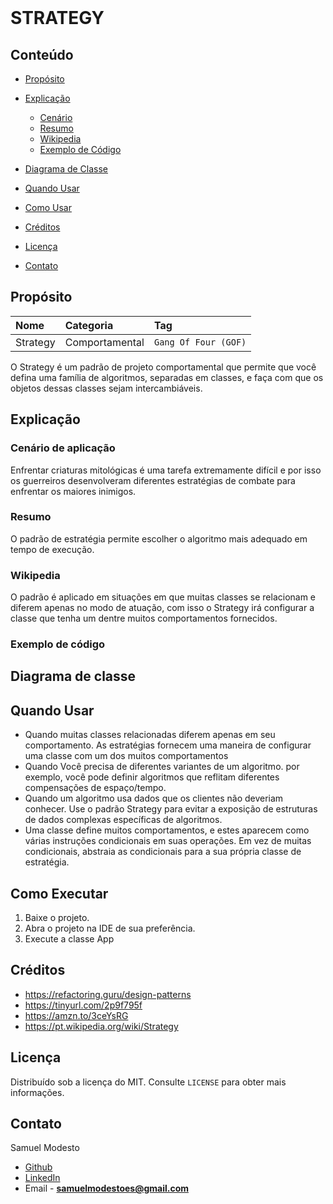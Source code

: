 <br />
<p >
  <h1> STRATEGY</h1>
  
</p>


<!-- TABLE OF CONTENTS -->

## Conteúdo

- [Propósito](#Propósito)
- [Explicação](#Explicação)
  - [Cenário](#Cenário-De-Aplicação)
  - [Resumo](#Resumo)
  - [Wikipedia](#Wikipedia)
  - [Exemplo de Código](#Exemplo-de-código)
- [Diagrama de Classe](#Diagrama-de-Classe)

- [Quando Usar](#Quando-Usar)
- [Como Usar](#Como-Usar)
- [Créditos](#Créditos)
- [Licença](#Licença)
- [Contato](#Contato)

## Propósito
|  Nome           | Categoria    | Tag        |  
| :-------------  | :----------- | :--------- |
| Strategy      |  Comportamental | `Gang Of Four (GOF)`|


O Strategy é um padrão de projeto comportamental que permite que você defina uma família de algoritmos, 
separadas em classes, e faça com que os objetos dessas classes sejam intercambiáveis.

## Explicação

### Cenário de aplicação
Enfrentar criaturas mitológicas é uma tarefa extremamente difícil e por isso os guerreiros desenvolveram diferentes estratégias de combate para enfrentar
os maiores inimigos.

### Resumo
O padrão de estratégia permite escolher o algoritmo mais adequado em tempo de execução.

### Wikipedia
O padrão é aplicado em situações em que muitas classes se relacionam e diferem apenas no modo de atuação, com isso o Strategy irá configurar a classe que tenha um dentre muitos comportamentos fornecidos.

### Exemplo de código

## Diagrama de classe


## Quando Usar
- Quando muitas classes relacionadas diferem apenas em seu comportamento. As estratégias fornecem uma maneira de configurar uma classe com um dos muitos comportamentos
- Quando Você precisa de diferentes variantes de um algoritmo. por exemplo, você pode definir algoritmos que reflitam diferentes compensações de espaço/tempo.
- Quando um algoritmo usa dados que os clientes não deveriam conhecer. Use o padrão Strategy para evitar a exposição de estruturas de dados complexas específicas de algoritmos.
- Uma classe define muitos comportamentos, e estes aparecem como várias instruções condicionais em suas operações. Em vez de muitas condicionais, abstraia as   condicionais para a sua própria classe de estratégia.

## Como Executar
 1. Baixe o projeto.
 2. Abra o projeto na IDE de sua preferência.
 3. Execute a classe App

## Créditos
- https://refactoring.guru/design-patterns
- https://tinyurl.com/2p9f795f
- https://amzn.to/3ceYsRG
- https://pt.wikipedia.org/wiki/Strategy
## Licença

Distribuído sob a licença do MIT. Consulte `LICENSE` para obter mais informações.

## Contato
Samuel Modesto 
- [Github](https://github.com/SamuelModesto) 
- [LinkedIn](https://www.linkedin.com/in/samuelmodesto)
- Email - **samuelmodestoes@gmail.com**
